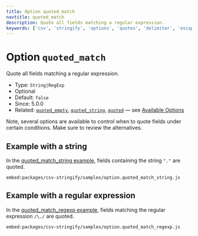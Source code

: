 ```yaml
---
title: Option quoted_match
navtitle: quoted_match
description: Quote all fields matching a regular expression.
keywords: ['csv', 'stringify', 'options', 'quotes', 'delimiter', 'escape']
---
```


# Option `quoted_match`

Quote all fields matching a regular expression.

* Type: `String|RegExp`
* Optional
* Default: `false`
* Since: 5.0.0
* Related: [`quoted_empty`](/stringify/options/quoted_empty/), [`quoted_string`](/stringify/options/quoted_string/), [`quoted`](/stringify/options/quoted/)  &mdash; see [Available Options](/stringify/options/#available-options)

Note, several options are available to control when to quote fields under certain conditions. Make sure to review the alternatives.

## Example with a string

In the [quoted_match_string example](https://github.com/adaltas/node-csv/blob/master/packages/csv-stringify/samples/option.quoted_match_string.js), fields containing the string `"."` are quoted.

`embed:packages/csv-stringify/samples/option.quoted_match_string.js`

## Example with a regular expression

In the [quoted_match_regexp example](https://github.com/adaltas/node-csv/blob/master/packages/csv-stringify/samples/option.quoted_match_regexp.js), fields matching the regular expression `/\./` are quoted.

`embed:packages/csv-stringify/samples/option.quoted_match_regexp.js`
